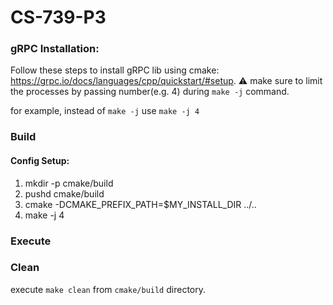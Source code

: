 # CS-739-P3

### gRPC Installation:
Follow these steps to install gRPC lib using cmake: https://grpc.io/docs/languages/cpp/quickstart/#setup. 
:warning: make sure to limit the processes by passing number(e.g. 4) during `make -j` command.

for example, instead of `make -j` use `make -j 4`

### Build
#### Config Setup:
1. mkdir -p cmake/build
2. pushd cmake/build
3. cmake -DCMAKE_PREFIX_PATH=$MY_INSTALL_DIR ../..
4. make -j 4
  

### Execute


### Clean
execute `make clean` from `cmake/build` directory.